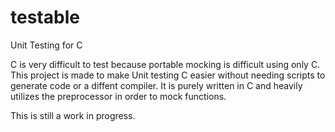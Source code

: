 # testable
Unit Testing for C

C is very difficult to test because portable mocking is difficult using only C. This project is made to make Unit testing C easier without needing scripts to generate code or a diffent compiler. It is purely written in C and heavily utilizes the preprocessor in order to mock functions.

This is still a work in progress.
